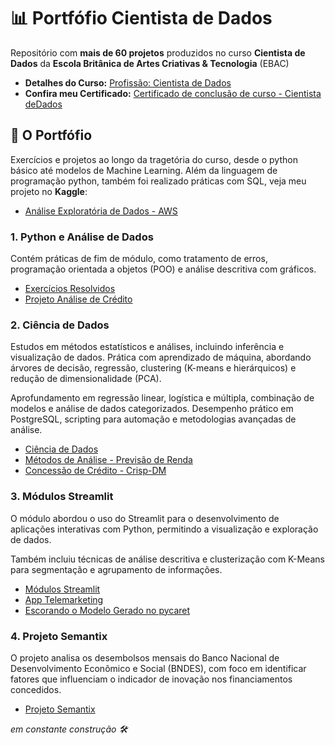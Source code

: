 # 📊 Portfófio Cientista de Dados
Repositório com **mais de 60 projetos** produzidos no curso **Cientista de Dados** da **Escola Britânica de Artes Criativas & Tecnologia** (EBAC)

- **Detalhes do Curso:** [Profissão: Cientista de Dados](https://ebaconline.com.br/cientista-de-dados)
- **Confira meu Certificado:** [Certificado de conclusão de curso - Cientista deDados](https://drive.google.com/file/d/1-vAlTAzYOQr4pNx1-2QAlCm7xOQPTWjs/view?usp=sharing)


## 📂 O Portfófio
Exercícios e projetos ao longo da tragetória do curso, desde o python básico até modelos de Machine Learning. Além da linguagem de programação python, também foi realizado práticas com SQL, veja meu projeto no **Kaggle**:
- [Análise Exploratória de Dados - AWS](https://www.kaggle.com/code/adrielleclemente/an-lise-explorat-ria-de-dados-aws)

### 1. Python e Análise de Dados
Contém práticas de fim de módulo, como tratamento de erros, programação orientada a objetos (POO) e análise descritiva com gráficos.

- [Exercícios Resolvidos](https://github.com/adrielleClemente/cientista_de_dados/tree/main/1.Python%20e%20An%C3%A1lise%20de%20Dados/Exerc%C3%ADcios%20Resolvidos)
- [Projeto Análise de Crédito](https://github.com/adrielleClemente/cientista_de_dados/tree/main/1.Python%20e%20An%C3%A1lise%20de%20Dados/Projeto%20Final%20de%20An%C3%A1lise%20de%20Dados)

### 2. Ciência de Dados
Estudos em métodos estatísticos e análises, incluindo inferência e visualização de dados. Prática com aprendizado de máquina, abordando árvores de decisão, regressão, clustering (K-means e hierárquicos) e redução de dimensionalidade (PCA).

Aprofundamento em regressão linear, logística e múltipla, combinação de modelos e análise de dados categorizados. Desempenho prático em PostgreSQL, scripting para automação e metodologias avançadas de análise.

- [Ciência de Dados](https://github.com/adrielleClemente/cientista_de_dados/tree/main/2.Ci%C3%AAncia%20de%20Dados)
- [Métodos de Análise - Previsão de Renda](https://github.com/adrielleClemente/cientista_de_dados/tree/main/2.Ci%C3%AAncia%20de%20Dados/16.M%C3%A9todos%20de%20an%C3%A1lise)
- [Concessão de Crédito - Crisp-DM](https://github.com/adrielleClemente/cientista_de_dados/tree/main/2.Ci%C3%AAncia%20de%20Dados/classifica_cretido_Crisp-DM#concess%C3%A3o-de-cr%C3%A9dito)

### 3. Módulos Streamlit
O módulo abordou o uso do Streamlit para o desenvolvimento de aplicações interativas com Python, permitindo a visualização e exploração de dados. 

Também incluiu técnicas de análise descritiva e clusterização com K-Means para segmentação e agrupamento de informações.

- [Módulos Streamlit](https://github.com/adrielleClemente/cientista_de_dados/tree/main/3.M%C3%B3dulos%20Streamlit)
- [App Telemarketing](https://github.com/adrielleClemente/cientista_de_dados/tree/main/3.M%C3%B3dulos%20Streamlit/28.Streamlit%20III%2C%20IV)
- [Escorando o Modelo Gerado no pycaret](https://github.com/adrielleClemente/cientista_de_dados/tree/main/3.M%C3%B3dulos%20Streamlit/38.Streamlit%20VI%20e%20Pycaret)


### 4. Projeto Semantix
O projeto analisa os desembolsos mensais do Banco Nacional de Desenvolvimento Econômico e Social (BNDES), com foco em identificar fatores que influenciam o indicador de inovação nos financiamentos concedidos.

- [Projeto Semantix](https://github.com/adrielleClemente/cientista_de_dados/tree/main/4.Projeto%20Semantix)

_em constante construção 🛠️_
